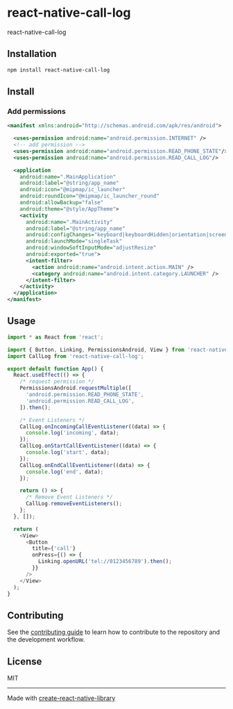 # react-native-call-log

react-native-call-log

## Installation

```sh
npm install react-native-call-log
```


## Install

### Add permissions
```xml
<manifest xmlns:android="http://schemas.android.com/apk/res/android">

  <uses-permission android:name="android.permission.INTERNET" />
  <!-- add permission -->
  <uses-permission android:name="android.permission.READ_PHONE_STATE"/>
  <uses-permission android:name="android.permission.READ_CALL_LOG"/>

  <application
    android:name=".MainApplication"
    android:label="@string/app_name"
    android:icon="@mipmap/ic_launcher"
    android:roundIcon="@mipmap/ic_launcher_round"
    android:allowBackup="false"
    android:theme="@style/AppTheme">
    <activity
      android:name=".MainActivity"
      android:label="@string/app_name"
      android:configChanges="keyboard|keyboardHidden|orientation|screenLayout|screenSize|smallestScreenSize|uiMode"
      android:launchMode="singleTask"
      android:windowSoftInputMode="adjustResize"
      android:exported="true">
      <intent-filter>
        <action android:name="android.intent.action.MAIN" />
        <category android:name="android.intent.category.LAUNCHER" />
      </intent-filter>
    </activity>
  </application>
</manifest>

```

## Usage

```js
import * as React from 'react';

import { Button, Linking, PermissionsAndroid, View } from 'react-native';
import CallLog from 'react-native-call-log';

export default function App() {
  React.useEffect(() => {
    /* request permission */
    PermissionsAndroid.requestMultiple([
      'android.permission.READ_PHONE_STATE',
      'android.permission.READ_CALL_LOG',
    ]).then();

    /* Event Listeners */
    CallLog.onIncomingCallEventListener((data) => {
      console.log('incoming', data);
    });
    CallLog.onStartCallEventListener((data) => {
      console.log('start', data);
    });
    CallLog.onEndCallEventListener((data) => {
      console.log('end', data);
    });

    return () => {
      /* Remove Event Listeners */
      CallLog.removeEventListeners();
    };
  }, []);

  return (
    <View>
      <Button
        title={'call'}
        onPress={() => {
          Linking.openURL('tel://0123456789').then();
        }}
      />
    </View>
  );
}

```

## Contributing

See the [contributing guide](CONTRIBUTING.md) to learn how to contribute to the repository and the development workflow.

## License

MIT

---

Made with [create-react-native-library](https://github.com/callstack/react-native-builder-bob)
